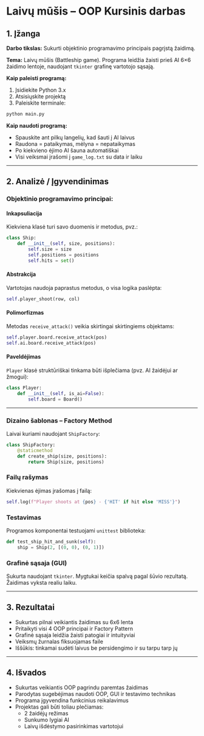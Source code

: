 # Laivų mūšis – OOP Kursinis darbas

## 1. Įžanga

**Darbo tikslas:** Sukurti objektinio programavimo principais pagrįstą žaidimą.

**Tema:** Laivų mūšis (Battleship game). Programa leidžia žaisti prieš AI 6×6 žaidimo lentoje, naudojant `tkinter` grafinę vartotojo sąsają.

**Kaip paleisti programą:**
1. Įsidiekite Python 3.x
2. Atsisiųskite projektą
3. Paleiskite terminale:
```bash
python main.py
```

**Kaip naudoti programą:**
- Spauskite ant pilkų langelių, kad šauti į AI laivus
- Raudona = pataikymas, mėlyna = nepataikymas
- Po kiekvieno ėjimo AI šauna automatiškai
- Visi veiksmai įrašomi į `game_log.txt` su data ir laiku

---

## 2. Analizė / Įgyvendinimas

### Objektinio programavimo principai:

#### Inkapsuliacija
Kiekviena klasė turi savo duomenis ir metodus, pvz.:
```python
class Ship:
    def __init__(self, size, positions):
        self.size = size
        self.positions = positions
        self.hits = set()
```

#### Abstrakcija
Vartotojas naudoja paprastus metodus, o visa logika paslėpta:
```python
self.player_shoot(row, col)
```

#### Polimorfizmas
Metodas `receive_attack()` veikia skirtingai skirtingiems objektams:
```python
self.player.board.receive_attack(pos)
self.ai.board.receive_attack(pos)
```

#### Paveldėjimas
`Player` klasė struktūriškai tinkama būti išplečiama (pvz. AI žaidėjui ar žmogui):
```python
class Player:
    def __init__(self, is_ai=False):
        self.board = Board()
```

---

### Dizaino šablonas – Factory Method
Laivai kuriami naudojant `ShipFactory`:
```python
class ShipFactory:
    @staticmethod
    def create_ship(size, positions):
        return Ship(size, positions)
```

### Failų rašymas
Kiekvienas ėjimas įrašomas į failą:
```python
self.log(f"Player shoots at {pos} - {'HIT' if hit else 'MISS'}")
```

### Testavimas
Programos komponentai testuojami `unittest` biblioteka:
```python
def test_ship_hit_and_sunk(self):
    ship = Ship(2, [(0, 0), (0, 1)])
```

### Grafinė sąsaja (GUI)
Sukurta naudojant `tkinter`. Mygtukai keičia spalvą pagal šūvio rezultatą. Žaidimas vyksta realiu laiku.

---

## 3. Rezultatai

-  Sukurtas pilnai veikiantis žaidimas su 6x6 lenta
-  Pritaikyti visi 4 OOP principai ir Factory Pattern
- Grafinė sąsaja leidžia žaisti patogiai ir intuityviai
- Veiksmų žurnalas fiksuojamas faile
-  Iššūkis: tinkamai sudėti laivus be persidengimo ir su tarpu tarp jų

---

## 4. Išvados

- Sukurtas veikiantis OOP pagrindu paremtas žaidimas
- Parodytas sugebėjimas naudoti OOP, GUI ir testavimo technikas
- Programa įgyvendina funkcinius reikalavimus
- Projektas gali būti toliau plečiamas:
  - 2 žaidėjų režimas
  - Sunkumo lygiai AI
  - Laivų išdėstymo pasirinkimas vartotojui
